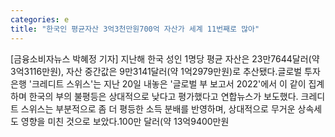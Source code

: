 ```yaml
---
categories: e
title: "한국인 평균자산 3억3천만원700억 자산가 세계 11번째로 많아"
---
```

[금융소비자뉴스 박혜정 기자] 지난해 한국 성인 1명당 평균 자산은 23만7644달러(약 3억3116만원), 자산 중간값은 9만3141달러(약 1억2979만원)로 추산됐다.글로벌 투자 은행 &#39;크레디트 스위스&#39;는 지난 20일 내놓은 &#39;글로벌 부 보고서 2022&#39;에서 이 같이 집계하며 한국의 부의 불평등은 상대적으로 낮다고 평가했다고 연합뉴스가 보도했다. 크레디트 스위스는 부분적으로 좀 더 평등한 소득 분배를 반영하며, 상대적으로 무거운 상속세도 영향을 미친 것으로 보았다.100만 달러(약 13억9400만원